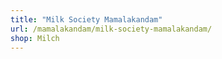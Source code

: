 ```yaml
---
title: "Milk Society Mamalakandam"
url: /mamalakandam/milk-society-mamalakandam/
shop: Milch
---
```

